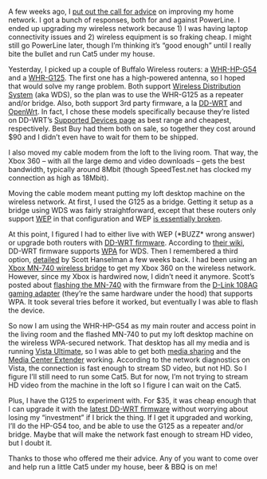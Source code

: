 A few weeks ago, I [put out the call for
advice](http://devhawk.net/2007/06/23/Home+Networking+Question.aspx) on
improving my home network. I got a bunch of responses, both for and
against PowerLine. I ended up upgrading my wireless network because 1) I
was having laptop connectivity issues and 2) wireless equipment is so
fraking cheap. I might still go PowerLine later, though I’m thinking
it’s “good enough” until I really bite the bullet and run Cat5 under my
house.  

Yesterday, I picked up a couple of Buffalo Wireless routers: a
[WHR-HP-G54](http://www.buffalotech.com/products/wireless/wireless-g-mimo-performance/wireless-g-mimo-performance-broadband-router-and-access-point-with-high-gain-antenna)
and a
[WHR-G125](http://www.buffalotech.com/products/wireless/wireless-g-125-high-speed/wireless-g-high-speed-router/).
The first one has a high-powered antenna, so I hoped that would solve my
range problem. Both support [Wireless Distribution
System](http://en.wikipedia.org/wiki/Wireless_Distribution_System) (aka
WDS), so the plan was to use the WHR-G125 as a repeater and/or bridge.
Also, both support 3rd party firmware, a la
[DD-WRT](http://www.dd-wrt.com) and [OpenWrt](http://openwrt.org/). In
fact, I chose these models specifically because they’re listed on
DD-WRT’s [Supported Devices
page](http://www.dd-wrt.com/wiki/index.php/Supported_Devices) as best
range and cheapest, respectively. Best Buy had them both on sale, so
together they cost around \$90 and I didn’t even have to wait for them
to be shipped.

I also moved my cable modem from the loft to the living room. That way,
the Xbox 360 – with all the large demo and video downloads – gets the
best bandwidth, typically around 8Mbit (though SpeedTest.net has clocked
my connection as high as 18Mbit).

Moving the cable modem meant putting my loft desktop machine on the
wireless network. At first, I used the G125 as a bridge. Getting it
setup as a bridge using WDS was fairly straightforward, except that
these routers only support
[WEP](http://en.wikipedia.org/wiki/Wired_Equivalent_Privacy) in that
configuration and WEP [is essentially
broken](http://en.wikipedia.org/wiki/RC4_%28cipher%29#Fluhrer.2C_Mantin_and_Shamir_attack).

At this point, I figured I had to either live with WEP (\*BUZZ\* wrong
answer) or upgrade both routers with [DD-WRT
firmware](http://www.dd-wrt.com). According to [their
wiki](http://www.dd-wrt.com/wiki/index.php/WDS), DD-WRT firmware
supports [WPA](http://en.wikipedia.org/wiki/Wi-Fi_Protected_Access) for
WDS. Then I remembered a third option,
[detailed](http://www.hanselman.com/blog/FlashingTheFirmwareOfAnXboxMN740WirelessAdapterToADLink108AGToSupportWPASecurity.aspx)
by Scott Hanselman a few weeks back. I had been using an [Xbox MN-740
wireless bridge](http://www.xbox.com/en-US/live/connect/msmn740.htm) to
get my Xbox 360 on the wireless network. However, since my Xbox is
hardwired now, I didn’t need it anymore. Scott’s posted about [flashing
the MN-740](http://www.dslreports.com/forum/remark,13360873) with the
firmware from the [D-Link 108AG gaming
adapter](http://games.dlink.com/products/?pid=383) (they’re the same
hardware under the hood) that supports WPA. It took several tries before
it worked, but eventually I was able to flash the device.

So now I am using the WHR-HP-G54 as my main router and access point in
the living room and the flashed MN-740 to put my loft desktop machine on
the wireless WPA-secured network. That desktop has all my media and is
running [Vista
Ultimate](http://www.microsoft.com/windows/products/windowsvista/editions/ultimate/default.mspx),
so I was able to get both [media
sharing](http://www.xbox.com/media/xbox360media.htm) and the [Media
Center
Extender](http://www.xbox.com/hardware/windowsmediacenter.htm) working.
According to the network diagnostics on Vista, the connection is fast
enough to stream SD video, but not HD. So I figure I’ll still need to
run some Cat5. But for now, I’m not trying to stream HD video from the
machine in the loft so I figure I can wait on the Cat5.

Plus, I have the G125 to experiment with. For \$35, it was cheap enough
that I can upgrade it with the [latest DD-WRT
firmware](http://www.dd-wrt.com/dd-wrtv2/down.php?path=downloads%2Fbeta%2FBUFFALO+WHR-G125/)
without worrying about losing my “investment” if I brick the thing. If I
get it upgraded and working, I’ll do the HP-G54 too, and be able to use
the G125 as a repeater and/or bridge. Maybe that will make the network
fast enough to stream HD video, but I doubt it.

Thanks to those who offered me their advice. Any of you want to come
over and help run a little Cat5 under my house, beer & BBQ is on me!
